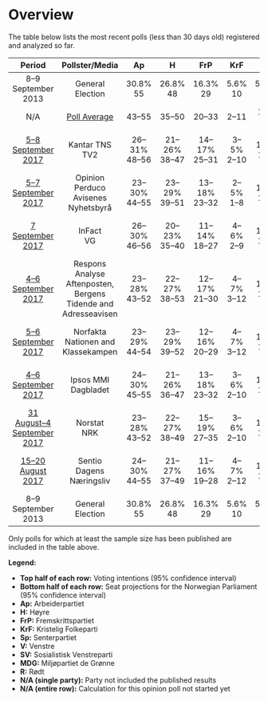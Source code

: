 # Overview

The table below lists the most recent polls (less than 30 days old) registered and analyzed so far.

| Period     | Pollster/Media   | Ap | H | FrP | KrF | Sp | V | SV | MDG | R |
|:----------:|:----------------:|:--:|:--:|:--:|:--:|:--:|:--:|:--:|:--:|:--:|
| 8–9 September 2013 | General Election | 30.8% <br> 55 | 26.8% <br> 48 | 16.3% <br> 29 | 5.6% <br> 10 | 5.5% <br> 10 | 5.2% <br> 9 | 4.1% <br> 7 | 2.8% <br> 1 | 1.1% <br> 0 |
| N/A | [Poll Average](average.html) | 43–55 | 35–50 | 20–33 | 2–11 | 13–22 | 0–10 | 7–15 | 1–12 | 1–10 |
| [5–8 September 2017](2017-09-08-KantarTNS.html) | Kantar TNS <br> TV2 | 26–31% <br> 48–56 | 21–26% <br> 38–47 | 14–17% <br> 25–31 | 3–5% <br> 2–10 | 9–12% <br> 15–22 | 3–5% <br> 1–9 | 4–7% <br> 8–12 | 3–5% <br> 1–9 | 3–4% <br> 1–7 |
| [5–7 September 2017](2017-09-07-OpinionPerduco.html) | Opinion Perduco <br> Avisenes Nyhetsbyrå | 23–30% <br> 44–55 | 23–29% <br> 39–51 | 13–18% <br> 23–32 | 2–5% <br> 1–8 | 7–11% <br> 11–19 | 2–4% <br> 0–3 | 5–8% <br> 8–13 | 4–8% <br> 7–13 | 4–7% <br> 2–12 |
| [7 September 2017](2017-09-07-InFact.html) | InFact <br> VG | 26–30% <br> 46–56 | 20–23% <br> 35–40 | 11–14% <br> 18–27 | 4–6% <br> 2–9 | 9–12% <br> 16–21 | 4–6% <br> 8–10 | 7–9% <br> 12–16 | 4–5% <br> 2–9 | 3–4% <br> 1–7 |
| [4–6 September 2017](2017-09-06-ResponsAnalyse.html) | Respons Analyse <br> Aftenposten, Bergens Tidende and Adresseavisen | 23–28% <br> 43–52 | 22–27% <br> 38–53 | 12–17% <br> 21–30 | 4–7% <br> 3–12 | 8–12% <br> 14–22 | 3–6% <br> 2–10 | 6–9% <br> 10–16 | 2–4% <br> 0–2 | 2–4% <br> 1–7 |
| [5–6 September 2017](2017-09-06-Norfakta.html) | Norfakta <br> Nationen and Klassekampen | 23–29% <br> 44–54 | 23–29% <br> 39–52 | 12–16% <br> 20–29 | 4–7% <br> 3–12 | 9–13% <br> 14–23 | 3–6% <br> 1–10 | 4–7% <br> 2–11 | 3–6% <br> 1–11 | 2–5% <br> 1–7 |
| [4–6 September 2017](2017-09-06-IpsosMMI.html) | Ipsos MMI <br> Dagbladet | 24–30% <br> 45–55 | 21–26% <br> 36–47 | 13–18% <br> 23–32 | 3–6% <br> 2–10 | 8–11% <br> 12–20 | 4–6% <br> 2–11 | 5–8% <br> 8–14 | 3–6% <br> 1–10 | 3–5% <br> 1–8 |
| [31 August–4 September 2017](2017-09-04-Norstat.html) | Norstat <br> NRK | 23–28% <br> 43–52 | 22–27% <br> 38–49 | 15–19% <br> 27–35 | 3–6% <br> 2–10 | 8–11% <br> 13–21 | 3–5% <br> 1–8 | 5–7% <br> 8–13 | 4–6% <br> 1–10 | 2–4% <br> 1–8 |
| [15–20 August 2017](2017-08-20-Sentio.html) | Sentio <br> Dagens Næringsliv | 24–30% <br> 44–55 | 21–27% <br> 37–49 | 11–16% <br> 19–28 | 4–7% <br> 2–12 | 9–14% <br> 15–24 | 3–6% <br> 1–10 | 4–7% <br> 1–12 | 5–8% <br> 8–14 | 2–4% <br> 1–2 |
| 8–9 September 2013 | General Election | 30.8% <br> 55 | 26.8% <br> 48 | 16.3% <br> 29 | 5.6% <br> 10 | 5.5% <br> 10 | 5.2% <br> 9 | 4.1% <br> 7 | 2.8% <br> 1 | 1.1% <br> 0 |

Only polls for which at least the sample size has been published are included in the table above.

**Legend:**
+ **Top half of each row:** Voting intentions (95% confidence interval)
+ **Bottom half of each row:** Seat projections for the Norwegian Parliament (95% confidence interval)
+ **Ap:** Arbeiderpartiet
+ **H:** Høyre
+ **FrP:** Fremskrittspartiet
+ **KrF:** Kristelig Folkeparti
+ **Sp:** Senterpartiet
+ **V:** Venstre
+ **SV:** Sosialistisk Venstreparti
+ **MDG:** Miljøpartiet de Grønne
+ **R:** Rødt
+ **N/A (single party):** Party not included the published results
+ **N/A (entire row):** Calculation for this opinion poll not started yet

